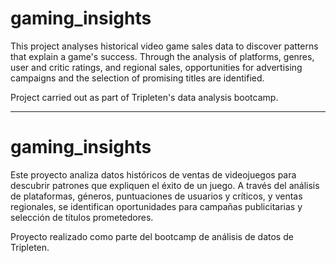 # gaming_insights

This project analyses historical video game sales data to discover patterns that explain a game's success. Through the analysis of platforms, genres, user and critic ratings, and regional sales, opportunities for advertising campaigns and the selection of promising titles are identified.

Project carried out as part of Tripleten's data analysis bootcamp.

--------

# gaming_insights
Este proyecto analiza datos históricos de ventas de videojuegos para descubrir patrones que expliquen el éxito de un juego. A través del análisis de plataformas, géneros, puntuaciones de usuarios y críticos, y ventas regionales, se identifican oportunidades para campañas publicitarias y selección de títulos prometedores.

Proyecto realizado como parte del bootcamp de análisis de datos de Tripleten.
